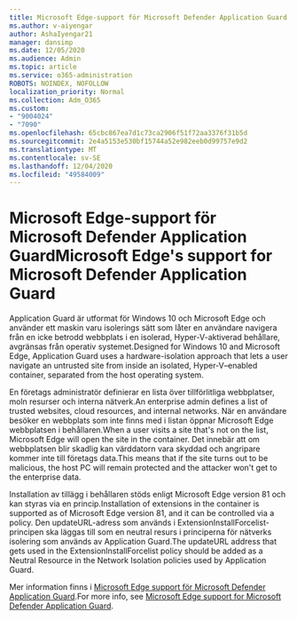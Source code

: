 ```yaml
---
title: Microsoft Edge-support för Microsoft Defender Application Guard
ms.author: v-aiyengar
author: AshaIyengar21
manager: dansimp
ms.date: 12/05/2020
ms.audience: Admin
ms.topic: article
ms.service: o365-administration
ROBOTS: NOINDEX, NOFOLLOW
localization_priority: Normal
ms.collection: Adm_O365
ms.custom:
- "9004024"
- "7090"
ms.openlocfilehash: 65cbc867ea7d1c73ca2906f51f72aa3376f31b5d
ms.sourcegitcommit: 2e4a5153e530bf15744a52e982eeb0d99757e9d2
ms.translationtype: MT
ms.contentlocale: sv-SE
ms.lasthandoff: 12/04/2020
ms.locfileid: "49584009"
---
```

# <a name="microsoft-edges-support-for-microsoft-defender-application-guard"></a><span data-ttu-id="c865a-102">Microsoft Edge-support för Microsoft Defender Application Guard</span><span class="sxs-lookup"><span data-stu-id="c865a-102">Microsoft Edge's support for Microsoft Defender Application Guard</span></span>

<span data-ttu-id="c865a-103">Application Guard är utformat för Windows 10 och Microsoft Edge och använder ett maskin varu isolerings sätt som låter en användare navigera från en icke betrodd webbplats i en isolerad, Hyper-V-aktiverad behållare, avgränsas från operativ systemet.</span><span class="sxs-lookup"><span data-stu-id="c865a-103">Designed for Windows 10 and Microsoft Edge, Application Guard uses a hardware-isolation approach that lets a user navigate an untrusted site from inside an isolated, Hyper-V–enabled container, separated from the host operating system.</span></span>

<span data-ttu-id="c865a-104">En företags administratör definierar en lista över tillförlitliga webbplatser, moln resurser och interna nätverk.</span><span class="sxs-lookup"><span data-stu-id="c865a-104">An enterprise admin defines a list of trusted websites, cloud resources, and internal networks.</span></span> <span data-ttu-id="c865a-105">När en användare besöker en webbplats som inte finns med i listan öppnar Microsoft Edge webbplatsen i behållaren.</span><span class="sxs-lookup"><span data-stu-id="c865a-105">When a user visits a site that's not on the list, Microsoft Edge will open the site in the container.</span></span> <span data-ttu-id="c865a-106">Det innebär att om webbplatsen blir skadlig kan värddatorn vara skyddad och angripare kommer inte till företags data.</span><span class="sxs-lookup"><span data-stu-id="c865a-106">This means that if the site turns out to be malicious, the host PC will remain protected and the attacker won't get to the enterprise data.</span></span>

<span data-ttu-id="c865a-107">Installation av tillägg i behållaren stöds enligt Microsoft Edge version 81 och kan styras via en princip.</span><span class="sxs-lookup"><span data-stu-id="c865a-107">Installation of extensions in the container is supported as of Microsoft Edge version 81, and it can be controlled via a policy.</span></span> <span data-ttu-id="c865a-108">Den updateURL-adress som används i ExtensionInstallForcelist-principen ska läggas till som en neutral resurs i principerna för nätverks isolering som används av Application Guard.</span><span class="sxs-lookup"><span data-stu-id="c865a-108">The updateURL address that gets used in the ExtensionInstallForcelist policy should be added as a Neutral Resource in the Network Isolation policies used by Application Guard.</span></span>

<span data-ttu-id="c865a-109">Mer information finns i [Microsoft Edge support för Microsoft Defender Application Guard](https://go.microsoft.com/fwlink/?linkid=2134229).</span><span class="sxs-lookup"><span data-stu-id="c865a-109">For more info, see [Microsoft Edge support for Microsoft Defender Application Guard](https://go.microsoft.com/fwlink/?linkid=2134229).</span></span>

